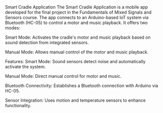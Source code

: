 Smart Cradle Application
The Smart Cradle Application is a mobile app developed for the final project in the Fundamentals of Mixed Signals and Sensors course. The app connects to an Arduino-based IoT system via Bluetooth (HC-05) to control a motor and music playback. It offers two modes:

Smart Mode: Activates the cradle's motor and music playback based on sound detection from integrated sensors.

Manual Mode: Allows manual control of the motor and music playback.

Features:
Smart Mode: Sound sensors detect noise and automatically activate the system.

Manual Mode: Direct manual control for motor and music.

Bluetooth Connectivity: Establishes a Bluetooth connection with Arduino via HC-05.

Sensor Integration: Uses motion and temperature sensors to enhance functionality.
